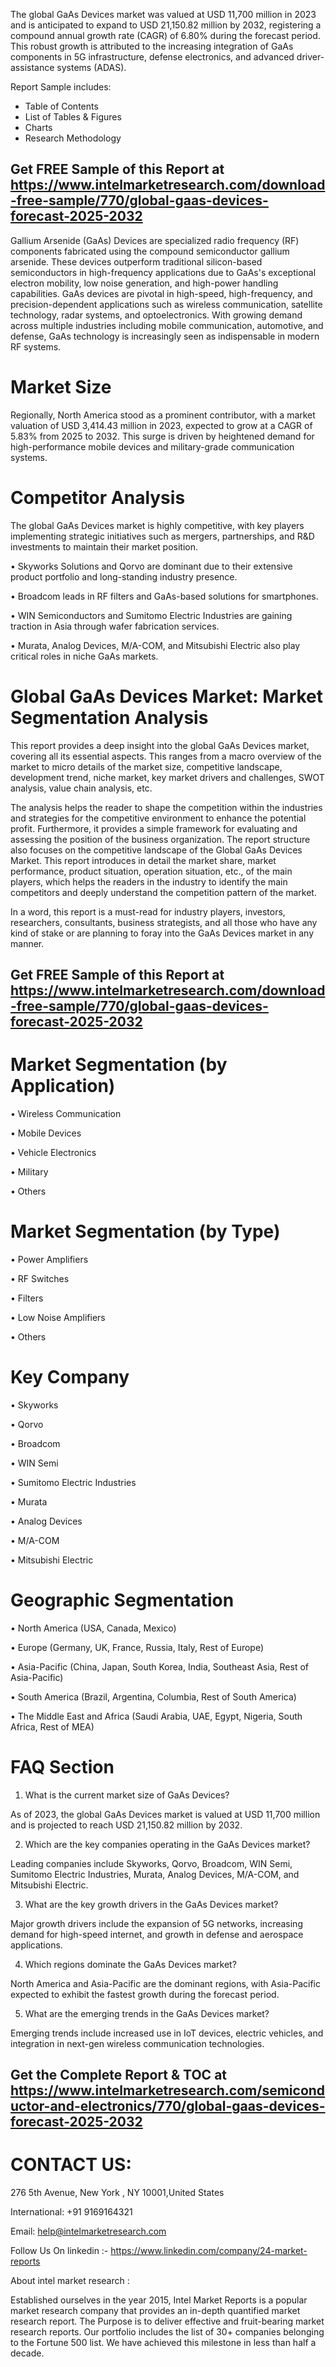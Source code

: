The global GaAs Devices market was valued at USD 11,700 million in 2023 and is anticipated to expand to USD 21,150.82 million by 2032, registering a compound annual growth rate (CAGR) of 6.80% during the forecast period. This robust growth is attributed to the increasing integration of GaAs components in 5G infrastructure, defense electronics, and advanced driver-assistance systems (ADAS).

 
Report Sample includes:
- Table of Contents
- List of Tables & Figures
- Charts
- Research Methodology


Get FREE Sample of this Report at https://www.intelmarketresearch.com/download-free-sample/770/global-gaas-devices-forecast-2025-2032
-
Gallium Arsenide (GaAs) Devices are specialized radio frequency (RF) components fabricated using the compound semiconductor gallium arsenide. These devices outperform traditional silicon-based semiconductors in high-frequency applications due to GaAs's exceptional electron mobility, low noise generation, and high-power handling capabilities. GaAs devices are pivotal in high-speed, high-frequency, and precision-dependent applications such as wireless communication, satellite technology, radar systems, and optoelectronics. With growing demand across multiple industries including mobile communication, automotive, and defense, GaAs technology is increasingly seen as indispensable in modern RF systems.

Market Size
=
Regionally, North America stood as a prominent contributor, with a market valuation of USD 3,414.43 million in 2023, expected to grow at a CAGR of 5.83% from 2025 to 2032. This surge is driven by heightened demand for high-performance mobile devices and military-grade communication systems.

Competitor Analysis
=
The global GaAs Devices market is highly competitive, with key players implementing strategic initiatives such as mergers, partnerships, and R&D investments to maintain their market position.

•	Skyworks Solutions and Qorvo are dominant due to their extensive product portfolio and long-standing industry presence.

•	Broadcom leads in RF filters and GaAs-based solutions for smartphones.

•	WIN Semiconductors and Sumitomo Electric Industries are gaining traction in Asia through wafer fabrication services.

•	Murata, Analog Devices, M/A-COM, and Mitsubishi Electric also play critical roles in niche GaAs markets.

Global GaAs Devices Market: Market Segmentation Analysis
=
This report provides a deep insight into the global GaAs Devices market, covering all its essential aspects. This ranges from a macro overview of the market to micro details of the market size, competitive landscape, development trend, niche market, key market drivers and challenges, SWOT analysis, value chain analysis, etc.

The analysis helps the reader to shape the competition within the industries and strategies for the competitive environment to enhance the potential profit. Furthermore, it provides a simple framework for evaluating and assessing the position of the business organization. The report structure also focuses on the competitive landscape of the Global GaAs Devices Market. This report introduces in detail the market share, market performance, product situation, operation situation, etc., of the main players, which helps the readers in the industry to identify the main competitors and deeply understand the competition pattern of the market.

In a word, this report is a must-read for industry players, investors, researchers, consultants, business strategists, and all those who have any kind of stake or are planning to foray into the GaAs Devices market in any manner.

Get FREE Sample of this Report at https://www.intelmarketresearch.com/download-free-sample/770/global-gaas-devices-forecast-2025-2032
-

Market Segmentation (by Application)
=
•	Wireless Communication

•	Mobile Devices


•	Vehicle Electronics


•	Military

•	Others

Market Segmentation (by Type)
=
•	Power Amplifiers

•	RF Switches

•	Filters

•	Low Noise Amplifiers

•	Others

Key Company
=
•	Skyworks

•	Qorvo

•	Broadcom

•	WIN Semi

•	Sumitomo Electric Industries

•	Murata

•	Analog Devices


•	M/A-COM

•	Mitsubishi Electric

Geographic Segmentation
=
•	North America (USA, Canada, Mexico)

•	Europe (Germany, UK, France, Russia, Italy, Rest of Europe)

•	Asia-Pacific (China, Japan, South Korea, India, Southeast Asia, Rest of Asia-Pacific)

•	South America (Brazil, Argentina, Columbia, Rest of South America)

•	The Middle East and Africa (Saudi Arabia, UAE, Egypt, Nigeria, South Africa, Rest of MEA)

FAQ Section
=
1. What is the current market size of GaAs Devices?

As of 2023, the global GaAs Devices market is valued at USD 11,700 million and is projected to reach USD 21,150.82 million by 2032.

2. Which are the key companies operating in the GaAs Devices market?

Leading companies include Skyworks, Qorvo, Broadcom, WIN Semi, Sumitomo Electric Industries, Murata, Analog Devices, M/A-COM, and Mitsubishi Electric.

3. What are the key growth drivers in the GaAs Devices market?

Major growth drivers include the expansion of 5G networks, increasing demand for high-speed internet, and growth in defense and aerospace applications.

4. Which regions dominate the GaAs Devices market?

North America and Asia-Pacific are the dominant regions, with Asia-Pacific expected to exhibit the fastest growth during the forecast period.

5. What are the emerging trends in the GaAs Devices market?

Emerging trends include increased use in IoT devices, electric vehicles, and integration in next-gen wireless communication technologies.


Get the Complete Report & TOC at https://www.intelmarketresearch.com/semiconductor-and-electronics/770/global-gaas-devices-forecast-2025-2032
-
CONTACT US:
=
276 5th Avenue, New York , NY 10001,United States

International: +91 9169164321

Email: help@intelmarketresearch.com

Follow Us On linkedin :- https://www.linkedin.com/company/24-market-reports

About intel market research :

Established ourselves in the year 2015, Intel Market Reports is a popular market research company that provides an in-depth quantified market research report. The Purpose is to deliver effective and fruit-bearing market research reports. Our portfolio includes the list of 30+ companies belonging to the Fortune 500 list. We have achieved this milestone in less than half a decade.
